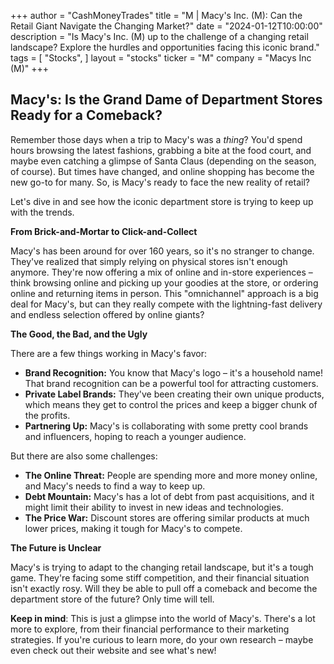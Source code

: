 +++
author = "CashMoneyTrades"
title = "M |  Macy's Inc. (M): Can the Retail Giant Navigate the Changing Market?"
date = "2024-01-12T10:00:00"
description = "Is Macy's Inc. (M) up to the challenge of a changing retail landscape? Explore the hurdles and opportunities facing this iconic brand."
tags = [
"Stocks",
]
layout = "stocks"
ticker = "M"
company = "Macys Inc (M)"
+++
        


## Macy's: Is the Grand Dame of Department Stores Ready for a Comeback?

Remember those days when a trip to Macy's was a *thing*?  You'd spend hours browsing the latest fashions,  grabbing a bite at the food court, and maybe even catching a glimpse of Santa Claus (depending on the season, of course).  But times have changed, and online shopping has become the new go-to for many. So, is Macy's ready to face the new reality of retail?

Let's dive in and see how the iconic department store is trying to keep up with the trends.

**From Brick-and-Mortar to Click-and-Collect**

Macy's has been around for over 160 years, so it's no stranger to change. They've realized that simply relying on physical stores isn't enough anymore.  They're now offering a mix of online and in-store experiences – think browsing online and picking up your goodies at the store, or ordering online and returning items in person.  This "omnichannel" approach is a big deal for Macy's, but can they really compete with the lightning-fast delivery and endless selection offered by online giants?

**The Good, the Bad, and the Ugly**

There are a few things working in Macy's favor:

* **Brand Recognition:**  You know that Macy's logo – it's a household name!  That brand recognition can be a powerful tool for attracting customers.
* **Private Label Brands:**  They've been creating their own unique products, which means they get to control the prices and keep a bigger chunk of the profits. 
* **Partnering Up:**  Macy's is collaborating with some pretty cool brands and influencers, hoping to reach a younger audience.

But there are also some challenges:

* **The Online Threat:**  People are spending more and more money online, and Macy's needs to find a way to keep up.
* **Debt Mountain:**  Macy's has a lot of debt from past acquisitions, and it might limit their ability to invest in new ideas and technologies.
* **The Price War:**  Discount stores are offering similar products at much lower prices, making it tough for Macy's to compete.

**The Future is Unclear**

Macy's is trying to adapt to the changing retail landscape, but it's a tough game. They're facing some stiff competition, and their financial situation isn't exactly rosy.  Will they be able to pull off a comeback and become the department store of the future?  Only time will tell.

**Keep in mind**:  This is just a glimpse into the world of Macy's.  There's a lot more to explore, from their financial performance to their marketing strategies.  If you're curious to learn more, do your own research – maybe even check out their website and see what's new! 

        